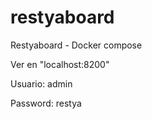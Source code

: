 # restyaboard
Restyaboard - Docker compose

Ver en "localhost:8200"

Usuario: admin

Password: restya
